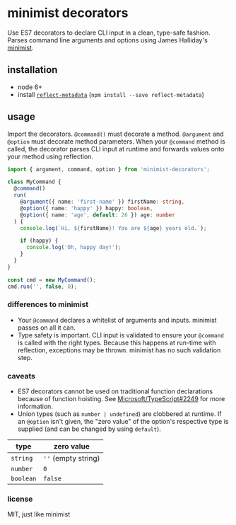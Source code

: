 # minimist decorators

Use ES7 decorators to declare CLI input in a clean, type-safe fashion. Parses
command line arguments and options using James Halliday's
[minimist](https://github.com/substack/minimist).

## installation

* node 6+
* install [`reflect-metadata`](https://github.com/rbuckton/ReflectDecorators)
  (`npm install --save reflect-metadata`)

## usage

Import the decorators. `@command()` must decorate a method. `@argument` and
`@option` must decorate method parameters. When your `@command` method is
called, the decorator parses CLI input at runtime and forwards values onto your
method using reflection.

```typescript
import { argument, command, option } from 'minimist-decorators';

class MyCommand {
  @command()
  run(
    @argument({ name: 'first-name' }) firstName: string,
    @option({ name: 'happy' }) happy: boolean,
    @option({ name: 'age', default: 26 }) age: number
  ) {
    console.log(`Hi, ${firstName}! You are ${age} years old.`);

    if (happy) {
      console.log('Oh, happy day!');
    }
  }
}

const cmd = new MyCommand();
cmd.run('', false, 0);
```

### differences to minimist

* Your `@command` declares a whitelist of arguments and inputs. minimist passes
  on all it can.
* Type safety is important. CLI input is validated to ensure your `@command` is
  called with the right types. Because this happens at run-time with
  reflection, exceptions may be thrown. minimist has no such validation step.

### caveats

* ES7 decorators cannot be used on traditional function declarations because of
  function hoisting. See
  [Microsoft/TypeScript#2249](https://github.com/Microsoft/TypeScript/issues/2249)
  for more information.
* Union types (such as `number | undefined`) are clobbered at runtime. If an
  `@option` isn't given, the "zero value" of the option's respective type is
  supplied (and can be changed by using `default`).

| type      | zero value
|-----------|------------
| `string`  | `''` (empty string)
| `number`  | `0`
| `boolean` | `false`

### license

MIT, just like minimist
